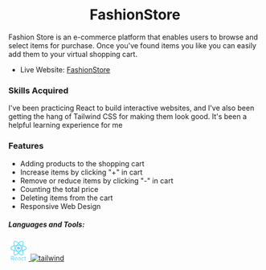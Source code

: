 <h1 align="center">FashionStore</h1>
<p id="description">Fashion Store is an e-commerce platform that enables users to browse and select items for purchase. Once you've found items you like you can easily add them to your virtual shopping cart.</p>

- Live Website: [FashionStore](https://fashion-store-alpha.vercel.app/)

<h3>Skills Acquired</h3>

I've been practicing React to build interactive websites, and I've also been getting the hang of Tailwind CSS for making them look good. It's been a helpful learning experience for me


<h3>Features</h3>

* Adding products to the shopping cart
* Increase items by clicking "+" in cart
* Remove or reduce items by clicking "-" in  cart
* Counting the total price 
* Deleting items from the cart
* Responsive Web Design
<p align="left">
</p>

<h5 align="left">Languages and Tools:</h5>
<p align="left"> </a> <a href="https://reactjs.org/" target="_blank" rel="noreferrer"> <img src="https://raw.githubusercontent.com/devicons/devicon/master/icons/react/react-original-wordmark.svg" alt="react" width="40" height="40"/> </a> <a href="https://tailwindcss.com/" target="_blank" rel="noreferrer"> <img src="https://www.vectorlogo.zone/logos/tailwindcss/tailwindcss-icon.svg" alt="tailwind" width="40" height="40"/> </a> </p>
